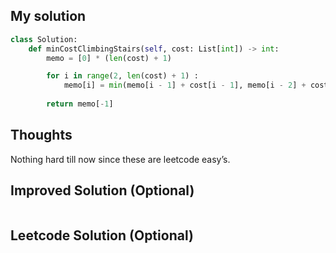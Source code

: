 ## My solution

```python
class Solution:
    def minCostClimbingStairs(self, cost: List[int]) -> int:
        memo = [0] * (len(cost) + 1)

        for i in range(2, len(cost) + 1) :
            memo[i] = min(memo[i - 1] + cost[i - 1], memo[i - 2] + cost[i - 2])
        
        return memo[-1]
```

## Thoughts
Nothing hard till now since these are leetcode easy’s.

## Improved Solution (Optional)

```python

```

## Leetcode Solution (Optional)

```python

```